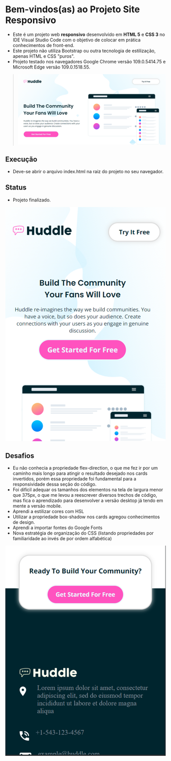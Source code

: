 # Bem-vindos(as) ao Projeto Site Responsivo
- Este é um projeto web **responsivo** desenvolvido em **HTML 5** e **CSS 3** no IDE Visual Studio Code com o objetivo de colocar em prática conhecimentos de front-end. 
- Este projeto não utiliza Bootstrap ou outra tecnologia de estilização, apenas HTML e CSS "puros".
- Projeto testado nos navegadores Google Chrome versão 109.0.5414.75 e Microsoft Edge versão 109.0.1518.55.

>![Menu](/assets/images/project-photos/projeto-1.png  "Desktop")

## Execução
- Deve-se abrir o arquivo index.html na raiz do projeto no seu navegador.

## Status
- Projeto finalizado.

![Menu](/assets/images/project-photos/projeto-2.png  "Mobile")

## Desafios
- Eu não conhecia a propriedade flex-direction, o que me fez ir por um caminho mais longo para atingir o resultado desejado nos cards invertidos, porém essa propriedade foi fundamental para a responsividade dessa seção do código.
- Foi difícil adequar os tamanhos dos elementos na tela de largura menor que 375px, o que me levou a reescrever diversos trechos de código, mas fica o aprendizado para desenvolver a versão desktop já tendo em mente a versão mobile.
- Aprendi a estilizar cores com HSL
- Utilizar a propriedade box-shadow nos cards agregou conhecimentos de design.
- Aprendi a importar fontes do Google Fonts
- Nova estratégia de organização do CSS (listando propriedades por familiaridade ao invés de por ordem alfabética) 

![Menu](/assets/images/project-photos/projeto-3.png  "Mobile")
